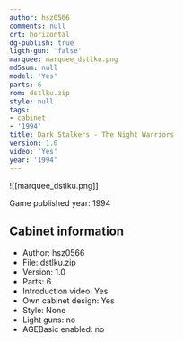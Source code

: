 ```yaml
---
author: hsz0566
comments: null
crt: horizontal
dg-publish: true
ligth-gun: 'false'
marquee: marquee_dstlku.png
md5sum: null
model: 'Yes'
parts: 6
rom: dstlku.zip
style: null
tags:
- cabinet
- '1994'
title: Dark Stalkers - The Night Warriors
version: 1.0
video: 'Yes'
year: '1994'
---
```


![[marquee_dstlku.png]]

Game published year: 1994

## Cabinet information

- Author: hsz0566
- File: dstlku.zip
- Version: 1.0
- Parts: 6
- Introduction video: Yes
- Own cabinet design: Yes
- Style: None
- Light guns: no
- AGEBasic enabled: no

